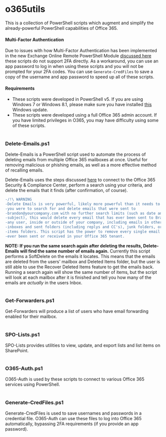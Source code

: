 # o365utils
This is a collection of PowerShell scripts which augment and simplify the
already-powerful PowerShell capabilities of Office 365.

#### Multi-Factor Authentication
Due to issues with how Multi-Factor Authentication has been implemented in the
new Exchange Online Remote PowerShell Module
[discussed here](https://github.com/jdgregson/o365utils/issues/5)
these scripts do not support 2FA directly. As a workaround, you can use an app
password to log in when using these scripts and you will not be prompted for
your 2FA codes. You can use `Generate-CredFiles` to save a copy of the username
and app password to speed up all of these scripts.

#### Requirements
- These scripts were developed in PowerShell v5. If you are using Windows 7 or
  Windows 8.1, please make sure you have installed
  [this](https://www.microsoft.com/en-us/download/details.aspx?id=50395) Windows
  update.
- These scripts were developed using a full Office 365 admin account. If you
have limited privileges in O365, you may have difficulty using some of these
scripts.

#
### Delete-Emails.ps1
Delete-Emails is a PowerShell script used to automate the process of deleting
emails from multiple Office 365 mailboxes at once. Useful for removing malicious
or phishing emails, as well as a more effective method of recalling emails.

Delete-Emails uses the steps discussed
[here](https://support.office.com/en-us/article/3526fd06-b45f-445b-aed4-5ebd37b3762a)
to connect to the Office 365 Security & Compliance Center, perform a search
using your criteria, and delete the emails that it finds (after confirmation, of
course).

```diff
-/!\ WARNING
-Delete Emails is very powerful, likely more powerful than it needs to be. If
-you were to search for and delete emails that were sent to
-brandon@yourcompany.com with no further search limits (such as date and
-subject), this would delete every email that has ever been sent to Brandon by
-any user, inside or outside of your company, including emails in other users'
-inboxes and sent folders (including replys and CC's), junk folders, or deleted
-items folders. This script has the power to remove every single email that has
-ever been sent or received in your Office 365 tenant.
```

**NOTE: If you run the same search again after deleting the results,
Delete-Emails will find the same number of emails again.** Currently this script
performs a SoftDelete on the emails it locates. This means that the emails are
deleted from the users' mailbox and Deleted Items folder, but the user is still
able to use the Recover Deleted Items feature to get the emails back. Running a
search again will show the same number of items, but the script will look at
each mailbox after it is finished and tell you how many of the emails are
_actually_ in the users Inbox.

#
### Get-Forwarders.ps1
Get-Forwarders will produce a list of users who have email forwarding enabled
for their mailbox.

#
### SPO-Lists.ps1
SPO-Lists provides utilities to view, update, and export lists and list items
on SharePoint.


#
### O365-Auth.ps1
O365-Auth is used by these scripts to connect to various Office 365 services
using PowerShell.


#
### Generate-CredFiles.ps1
Generate-CredFiles is used to save usernames and passwords in a credential file.
O365-Auth can use these files to log into Office 365 automatically, bypassing
2FA requirements (if you provide an app password).
